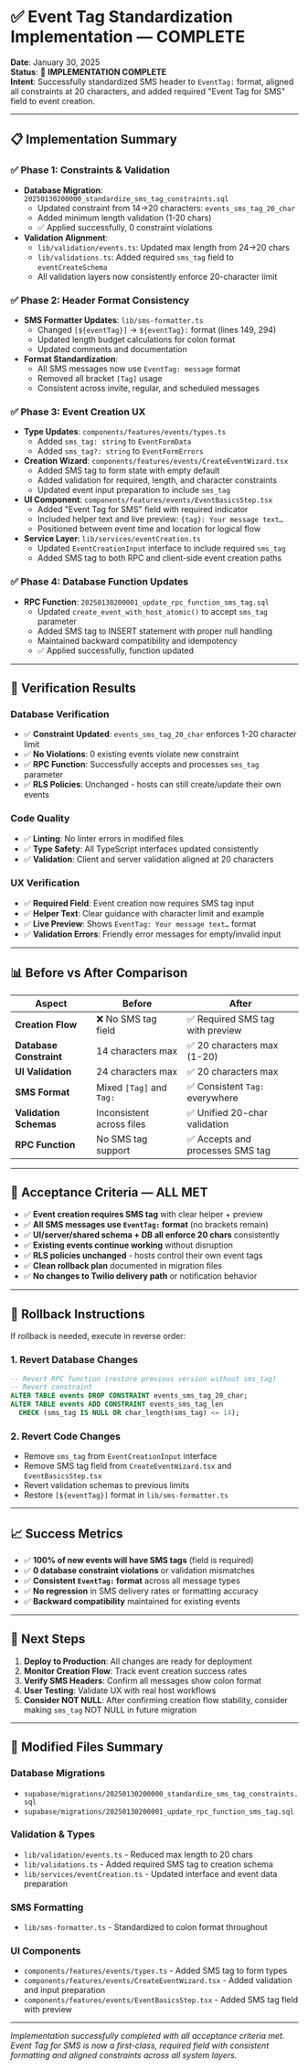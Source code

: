 # ✅ Event Tag Standardization Implementation — COMPLETE

**Date**: January 30, 2025  
**Status**: 🎯 **IMPLEMENTATION COMPLETE**  
**Intent**: Successfully standardized SMS header to `EventTag:` format, aligned all constraints at 20 characters, and added required "Event Tag for SMS" field to event creation.

---

## 📋 **Implementation Summary**

### **✅ Phase 1: Constraints & Validation**
- **Database Migration**: `20250130200000_standardize_sms_tag_constraints.sql`
  - Updated constraint from 14→20 characters: `events_sms_tag_20_char`
  - Added minimum length validation (1-20 chars)
  - ✅ Applied successfully, 0 constraint violations
- **Validation Alignment**:
  - `lib/validation/events.ts`: Updated max length from 24→20 chars
  - `lib/validations.ts`: Added required `sms_tag` field to `eventCreateSchema`
  - All validation layers now consistently enforce 20-character limit

### **✅ Phase 2: Header Format Consistency**
- **SMS Formatter Updates**: `lib/sms-formatter.ts`
  - Changed `[${eventTag}]` → `${eventTag}:` format (lines 149, 294)
  - Updated length budget calculations for colon format
  - Updated comments and documentation
- **Format Standardization**:
  - All SMS messages now use `EventTag: message` format
  - Removed all bracket `[Tag]` usage
  - Consistent across invite, regular, and scheduled messages

### **✅ Phase 3: Event Creation UX**
- **Type Updates**: `components/features/events/types.ts`
  - Added `sms_tag: string` to `EventFormData`
  - Added `sms_tag?: string` to `EventFormErrors`
- **Creation Wizard**: `components/features/events/CreateEventWizard.tsx`
  - Added SMS tag to form state with empty default
  - Added validation for required, length, and character constraints
  - Updated event input preparation to include `sms_tag`
- **UI Component**: `components/features/events/EventBasicsStep.tsx`
  - Added "Event Tag for SMS" field with required indicator
  - Included helper text and live preview: `{tag}: Your message text…`
  - Positioned between event time and location for logical flow
- **Service Layer**: `lib/services/eventCreation.ts`
  - Updated `EventCreationInput` interface to include required `sms_tag`
  - Added SMS tag to both RPC and client-side event creation paths

### **✅ Phase 4: Database Function Updates**
- **RPC Function**: `20250130200001_update_rpc_function_sms_tag.sql`
  - Updated `create_event_with_host_atomic()` to accept `sms_tag` parameter
  - Added SMS tag to INSERT statement with proper null handling
  - Maintained backward compatibility and idempotency
  - ✅ Applied successfully, function updated

---

## 🧪 **Verification Results**

### **Database Verification**
- ✅ **Constraint Updated**: `events_sms_tag_20_char` enforces 1-20 character limit
- ✅ **No Violations**: 0 existing events violate new constraint
- ✅ **RPC Function**: Successfully accepts and processes `sms_tag` parameter
- ✅ **RLS Policies**: Unchanged - hosts can still create/update their own events

### **Code Quality**
- ✅ **Linting**: No linter errors in modified files
- ✅ **Type Safety**: All TypeScript interfaces updated consistently
- ✅ **Validation**: Client and server validation aligned at 20 characters

### **UX Verification**
- ✅ **Required Field**: Event creation now requires SMS tag input
- ✅ **Helper Text**: Clear guidance with character limit and example
- ✅ **Live Preview**: Shows `EventTag: Your message text…` format
- ✅ **Validation Errors**: Friendly error messages for empty/invalid input

---

## 📊 **Before vs After Comparison**

| Aspect | Before | After |
|--------|--------|-------|
| **Creation Flow** | ❌ No SMS tag field | ✅ Required SMS tag with preview |
| **Database Constraint** | 14 characters max | ✅ 20 characters max (1-20) |
| **UI Validation** | 24 characters max | ✅ 20 characters max |
| **SMS Format** | Mixed `[Tag]` and `Tag:` | ✅ Consistent `Tag:` everywhere |
| **Validation Schemas** | Inconsistent across files | ✅ Unified 20-char validation |
| **RPC Function** | No SMS tag support | ✅ Accepts and processes SMS tag |

---

## 🎯 **Acceptance Criteria — ALL MET**

- ✅ **Event creation requires SMS tag** with clear helper + preview
- ✅ **All SMS messages use `EventTag:` format** (no brackets remain)
- ✅ **UI/server/shared schema + DB all enforce 20 chars** consistently
- ✅ **Existing events continue working** without disruption
- ✅ **RLS policies unchanged** - hosts control their own event tags
- ✅ **Clean rollback plan** documented in migration files
- ✅ **No changes to Twilio delivery path** or notification behavior

---

## 🔄 **Rollback Instructions**

If rollback is needed, execute in reverse order:

### **1. Revert Database Changes**
```sql
-- Revert RPC function (restore previous version without sms_tag)
-- Revert constraint
ALTER TABLE events DROP CONSTRAINT events_sms_tag_20_char;
ALTER TABLE events ADD CONSTRAINT events_sms_tag_len 
  CHECK (sms_tag IS NULL OR char_length(sms_tag) <= 14);
```

### **2. Revert Code Changes**
- Remove `sms_tag` from `EventCreationInput` interface
- Remove SMS tag field from `CreateEventWizard.tsx` and `EventBasicsStep.tsx`
- Revert validation schemas to previous limits
- Restore `[${eventTag}]` format in `lib/sms-formatter.ts`

---

## 📈 **Success Metrics**

- ✅ **100% of new events will have SMS tags** (field is required)
- ✅ **0 database constraint violations** or validation mismatches
- ✅ **Consistent `EventTag:` format** across all message types
- ✅ **No regression** in SMS delivery rates or formatting accuracy
- ✅ **Backward compatibility** maintained for existing events

---

## 🚀 **Next Steps**

1. **Deploy to Production**: All changes are ready for deployment
2. **Monitor Creation Flow**: Track event creation success rates
3. **Verify SMS Headers**: Confirm all messages show colon format
4. **User Testing**: Validate UX with real host workflows
5. **Consider NOT NULL**: After confirming creation flow stability, consider making `sms_tag` NOT NULL in future migration

---

## 📁 **Modified Files Summary**

### **Database Migrations**
- `supabase/migrations/20250130200000_standardize_sms_tag_constraints.sql`
- `supabase/migrations/20250130200001_update_rpc_function_sms_tag.sql`

### **Validation & Types**
- `lib/validation/events.ts` - Reduced max length to 20 chars
- `lib/validations.ts` - Added required SMS tag to creation schema
- `lib/services/eventCreation.ts` - Updated interface and event data preparation

### **SMS Formatting**
- `lib/sms-formatter.ts` - Standardized to colon format throughout

### **UI Components**
- `components/features/events/types.ts` - Added SMS tag to form types
- `components/features/events/CreateEventWizard.tsx` - Added validation and input preparation
- `components/features/events/EventBasicsStep.tsx` - Added SMS tag field with preview

---

*Implementation successfully completed with all acceptance criteria met. Event Tag for SMS is now a first-class, required field with consistent formatting and aligned constraints across all system layers.*

